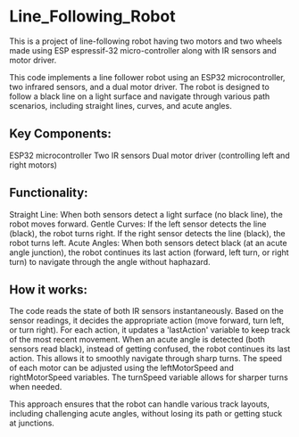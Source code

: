 # Line_Following_Robot
This is a project of line-following robot having two motors and two wheels made using ESP espressif-32 micro-controller along with IR sensors and motor driver.

This code implements a line follower robot using an ESP32 microcontroller, two infrared sensors, and a dual motor driver. The robot is designed to follow a black line on a light surface and navigate through various path scenarios, including straight lines, curves, and acute angles.

## Key Components:

ESP32 microcontroller
Two IR sensors
Dual motor driver (controlling left and right motors)

## Functionality:

Straight Line: When both sensors detect a light surface (no black line), the robot moves forward.
Gentle Curves:
If the left sensor detects the line (black), the robot turns right.
If the right sensor detects the line (black), the robot turns left.
Acute Angles: When both sensors detect black (at an acute angle junction), the robot continues its last action (forward, left turn, or right turn) to navigate through the angle without haphazard.

## How it works:

The code reads the state of both IR sensors instantaneously.
Based on the sensor readings, it decides the appropriate action (move forward, turn left, or turn right).
For each action, it updates a 'lastAction' variable to keep track of the most recent movement.
When an acute angle is detected (both sensors read black), instead of getting confused, the robot continues its last action. This allows it to smoothly navigate through sharp turns.
The speed of each motor can be adjusted using the leftMotorSpeed and rightMotorSpeed variables. The turnSpeed variable allows for sharper turns when needed.

This approach ensures that the robot can handle various track layouts, including challenging acute angles, without losing its path or getting stuck at junctions.
